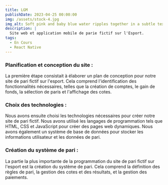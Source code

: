 ```yaml
---
title: LGM
publishDate: 2023-04-25 00:00:00
img: /assets/stock-4.jpg
img_alt: Soft pink and baby blue water ripples together in a subtle texture.
description: |
  Site web et application mobile de parie fictif sur l'Esport.
tags:
  - En Cours
  - React Native
---
```



### Planification et conception du site :

La première étape consistait à élaborer un plan de conception pour notre site de pari fictif sur l'esport. Cela comprend l'identification des fonctionnalités nécessaires, telles que la création de comptes, le gain de fonds, la sélection de paris et l'affichage des cotes.

### Choix des technologies :
Nous avons ensuite choisi les technologies nécessaires pour créer notre site de pari fictif. Nous avons utilisé les langages de programmation tels que HTML, CSS et JavaScript pour créer des pages web dynamiques. Nous avons également un système de base de données pour stocker les informations utilisateur et les données de pari. 

### Création du système de pari :
La partie la plus importante de la programmation du site de pari fictif sur l'esport est la création du système de pari. Cela comprend la définition des règles de pari, la gestion des cotes et des résultats, et la gestion des paiements. 

